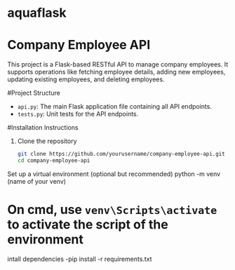 # aquaflask
# Company Employee API

This project is a Flask-based RESTful API to manage company employees. It supports operations like fetching employee details, adding new employees, updating existing employees, and deleting employees.

#Project Structure

- `api.py`: The main Flask application file containing all API endpoints.
- `tests.py`: Unit tests for the API endpoints.

#Installation Instructions

1. Clone the repository
   ```bash
   git clone https://github.com/yourusername/company-employee-api.git
   cd company-employee-api

Set up a virtual environment (optional but recommended)
python -m venv (name of your venv)
# On cmd, use `venv\Scripts\activate` to activate the script of the environment

intall dependencies
-pip install -r requirements.txt

